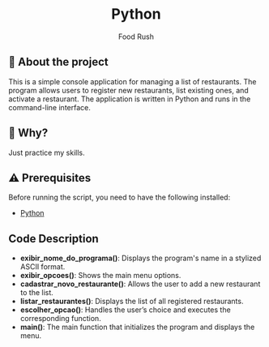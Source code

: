 <h1 align="center"> Python </h1>

<p align="center"> Food Rush </p>

## :rocket: About the project 

This is a simple console application for managing a list of restaurants. The program allows users to register new restaurants, list existing ones, and activate a restaurant. The application is written in Python and runs in the command-line interface.

## :thinking:  Why?

Just practice my skills.

## :warning: Prerequisites

Before running the script, you need to have the following installed:

- [Python](https://www.python.org/downloads/)

## Code Description

- **exibir_nome_do_programa()**: Displays the program's name in a stylized ASCII format.
- **exibir_opcoes()**: Shows the main menu options.
- **cadastrar_novo_restaurante()**: Allows the user to add a new restaurant to the list.
- **listar_restaurantes()**: Displays the list of all registered restaurants.
- **escolher_opcao()**: Handles the user’s choice and executes the corresponding function.
- **main()**: The main function that initializes the program and displays the menu.
